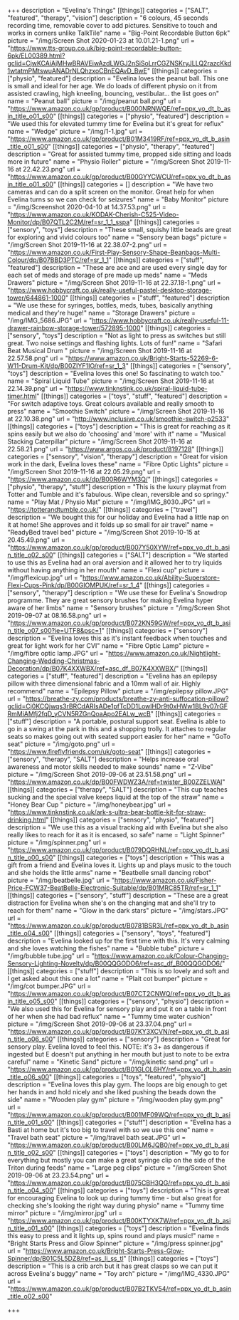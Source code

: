 +++
description = "Evelina's Things"
[[things]]
categories = ["SALT", "featured", "therapy", "vision"]
description = "6 colours, 45 seconds recording time, removable cover to add pictures. Sensitive to touch and works in corners unlike TalkTile"
name = "Big-Point Recordable Button 6pk"
picture = "/img/Screen Shot 2020-01-23 at 10.01.21-1.png"
url = "https://www.tts-group.co.uk/big-point-recordable-button-6pk/EL00389.html?gclid=CjwKCAiAjMHwBRAVEiwAzdLWGJ2nSiSoLrrCGZNSKryJLLQ2razcKkd1wtatmPMtswuANADrNLQhzxoCBnEQAvD_BwE"
[[things]]
categories = ["physio", "featured"]
description = "Evelina loves the peanut ball. This one is small and ideal for her age. We do loads of different physio on it from assisted crawling, high kneeling, bouncing, vestibular... the list goes on"
name = "Peanut ball"
picture = "/img/peanut ball.png"
url = "https://www.amazon.co.uk/gp/product/B000NRNWQE/ref=ppx_yo_dt_b_asin_title_o01_s00"
[[things]]
categories = ["physio", "featured"]
description = "We used this for elevated tummy time for Evelina but it's great for reflux"
name = "Wedge"
picture = "/img/1-1.jpg"
url = "https://www.amazon.co.uk/gp/product/B01M3419RF/ref=ppx_yo_dt_b_asin_title_o01_s00"
[[things]]
categories = ["physio", "therapy", "featured"]
description = "Great for assisted tummy time, propped side sitting and loads more in future"
name = "Physio Roller"
picture = "/img/Screen Shot 2019-11-16 at 22.42.23.png"
url = "https://www.amazon.co.uk/gp/product/B00GYYCWCU/ref=ppx_yo_dt_b_asin_title_o01_s00"
[[things]]
categories = []
description = "We have two cameras and can do a split screen on the monitor. Great help for when Evelina turns so we can check for seizures"
name = "Baby Monitor"
picture = "/img/Screenshot 2020-04-10 at 14.37.53.png"
url = "https://www.amazon.co.uk/KODAK-Cherish-C525-Video-Monitor/dp/B07QTL2C2M/ref=sr_1_1_sspa"
[[things]]
categories = ["sensory", "toys"]
description = "These small, squishy little beads are great for exploring and vivid colours too"
name = "Sensory bean bags"
picture = "/img/Screen Shot 2019-11-16 at 22.38.07-2.png"
url = "https://www.amazon.co.uk/First-Play-Sensory-Shape-Beanbags-Multi-Colour/dp/B07BBD3PTC/ref=sr_1_1"
[[things]]
categories = ["stuff", "featured"]
description = "These are ace and are used every single day for each set of meds and storage of pre made up meds"
name = "Meds Drawers"
picture = "/img/Screen Shot 2019-11-16 at 22.37.18-1.png"
url = "https://www.hobbycraft.co.uk/really-useful-pastel-desktop-storage-tower/644861-1000"
[[things]]
categories = ["stuff", "featured"]
description = "We use these for syringes, bottles, meds, tubes, basically anything medical and they're huge!"
name = "Storage Drawers"
picture = "/img/IMG_5686.JPG"
url = "https://www.hobbycraft.co.uk/really-useful-11-drawer-rainbow-storage-tower/572895-1000"
[[things]]
categories = ["sensory", "toys"]
description = "Not as light to press as switches but still great. Two noise settings and flashing lights. Lots of fun!"
name = "Safari Beat Musical Drum "
picture = "/img/Screen Shot 2019-11-16 at 22.57.58.png"
url = "https://www.amazon.co.uk/Bright-Starts-52269-6-W11-Drum-Kit/dp/B00ZIYF1IO/ref=sr_1_3"
[[things]]
categories = ["sensory", "toys"]
description = "Evelina loves this one! So fascinating to watch too."
name = "Spiral Liquid Tube"
picture = "/img/Screen Shot 2019-11-16 at 22.14.39.png"
url = "https://www.tinknstink.co.uk/spiral-liquid-tube-timer.html"
[[things]]
categories = ["toys", "stuff", "featured"]
description = "For switch adaptive toys. Great colours available and really smooth to press"
name = "Smoothie Switch"
picture = "/img/Screen Shot 2019-11-16 at 22.10.38.png"
url = "http://www.inclusive.co.uk/smoothie-switch-p2533"
[[things]]
categories = ["toys"]
description = "This is great for reaching as it spins easily but we also do 'choosing' and 'more' with it"
name = "Musical Stacking Caterpillar"
picture = "/img/Screen Shot 2019-11-16 at 22.58.21.png"
url = "https://www.argos.co.uk/product/8197128"
[[things]]
categories = ["sensory", "vision", "therapy"]
description = "Great for vision work in the dark, Evelina loves these"
name = "Fibre Optic Lights"
picture = "/img/Screen Shot 2019-11-16 at 22.05.29.png"
url = "https://www.amazon.co.uk/dp/B00R6WYM3Q/"
[[things]]
categories = ["physio", "therapy", "stuff"]
description = "This is the luxury playmat from Totter and Tumble and it's fabulous. Wipe clean, reversible and so springy."
name = "Play Mat / Physio Mat"
picture = "/img/IMG_8030.JPG"
url = "https://totterandtumble.co.uk/"
[[things]]
categories = ["travel"]
description = "We bought this for our holiday and Evelina had a little nap on it at home! She approves and it folds up so small for air travel"
name = "ReadyBed travel bed"
picture = "/img/Screen Shot 2019-10-15 at 20.45.49.png"
url = "https://www.amazon.co.uk/gp/product/B007Y50XYW/ref=ppx_yo_dt_b_asin_title_o02_s00"
[[things]]
categories = ["SALT"]
description = "We started to use this as Evelina had an oral aversion and it allowed her to try liquids without having anything in her mouth"
name = "Flexi cup"
picture = "/img/flexicup.jpg"
url = "https://www.amazon.co.uk/Ability-Superstore-Flexi-Cups-Pink/dp/B00GIOMPUK/ref=sr_1_4"
[[things]]
categories = ["sensory", "therapy"]
description = "We use these for Evelina's Snowdrop programme. They are great sensory brushes for making Evelina hyper aware of her limbs"
name = "Sensory brushes"
picture = "/img/Screen Shot 2019-09-07 at 08.16.58.png"
url = "https://www.amazon.co.uk/gp/product/B072KN59GW/ref=ppx_yo_dt_b_asin_title_o07_s00?ie=UTF8&psc=1"
[[things]]
categories = ["sensory"]
description = "Evelina loves this as it's instant feedback when touches and great for light work for her CVI"
name = "Fibre Optic Lamp"
picture = "/img/fibre optic lamp.JPG"
url = "https://www.amazon.co.uk/Nightlight-Changing-Wedding-Christmas-Decoration/dp/B07K4XXWBX/ref=asc_df_B07K4XXWBX/"
[[things]]
categories = ["stuff", "featured"]
description = "Evelina has an epilepsy pillow with three dimensional fabric and a 10mm wall of air. Highly recommend"
name = "Epilepsy Pillow"
picture = "/img/epilepsy pillow.JPG"
url = "https://breathe-zy.com/products/breathe-zy-anti-suffocation-pillow?gclid=Cj0KCQjwqs3rBRCdARIsADe1pfTcDD1LowlHDr9t0xHWw1BL9v07rGFRmMiAMfj2fqD_yCVN5RZGnQoaApo2EALw_wcB"
[[things]]
categories = ["stuff"]
description = "A portable, postural support seat. Evelina is able to go in a swing at the park in this and a shopping trolly. It attaches to regular seats so makes going out with seated support easier for her"
name = "GoTo seat"
picture = "/img/goto.png"
url = "https://www.fireflyfriends.com/uk/goto-seat"
[[things]]
categories = ["sensory", "therapy", "SALT"]
description = "Helps increase oral awareness and motor skills needed to make sounds"
name = "Z-Vibe"
picture = "/img/Screen Shot 2019-09-06 at 23.51.58.png"
url = "https://www.amazon.co.uk/dp/B00FWDWZ3A/ref=twister_B00ZZELWAI"
[[things]]
categories = ["therapy", "SALT"]
description = "This cup teaches sucking and the special valve keeps liquid at the top of the straw"
name = "Honey Bear Cup "
picture = "/img/honeybear.jpg"
url = "https://www.tinknstink.co.uk/ark-s-ultra-bear-bottle-kit-for-straw-drinking.html"
[[things]]
categories = ["sensory", "physio", "featured"]
description = "We use this as a visual tracking aid with Evelina but she also really likes to reach for it as it is encased, so safe"
name = "Light Spinner"
picture = "/img/spinner.png"
url = "https://www.amazon.co.uk/gp/product/B079DQRHNL/ref=ppx_yo_dt_b_asin_title_o00_s00"
[[things]]
categories = ["toys"]
description = "This was a gift from a friend and Evelina loves it. Lights up and plays music to the touch and she holds the little arms"
name = "Beatbelle small dancing robot"
picture = "/img/beatbelle.jpg"
url = "https://www.amazon.co.uk/Fisher-Price-FCW37-BeatBelle-Electronic-Suitable/dp/B01MRC85TR/ref=sr_1_1"
[[things]]
categories = ["sensory", "stuff"]
description = "These are a great distraction for Evelina when she's on the changing mat and she'll try to reach for them"
name = "Glow in the dark stars"
picture = "/img/stars.JPG"
url = "https://www.amazon.co.uk/gp/product/B0781BSR3L/ref=ppx_yo_dt_b_asin_title_o04_s00"
[[things]]
categories = ["sensory", "toys", "featured"]
description = "Evelina looked up for the first time with this. It's very calming and she loves watching the fishes"
name = "Bubble tube"
picture = "/img/bubble tube.jpg"
url = "https://www.amazon.co.uk/Colour-Changing-Sensory-Lighting-Novelty/dp/B00QQGODO6/ref=asc_df_B00QQGODO6/"
[[things]]
categories = ["stuff"]
description = "This is so lovely and soft and I get asked about this one a lot"
name = "Plait cot bumper"
picture = "/img/cot bumper.JPG"
url = "https://www.amazon.co.uk/gp/product/B07CT2CNWQ/ref=ppx_yo_dt_b_asin_title_o05_s00"
[[things]]
categories = ["sensory", "physio"]
description = "We also used this for Evelina for sensory play and put it on a table in front of her when she had bad reflux"
name = "Tummy time water cushion"
picture = "/img/Screen Shot 2019-09-06 at 23.37.04.png"
url = "https://www.amazon.co.uk/gp/product/B07KY3XCVN/ref=ppx_yo_dt_b_asin_title_o06_s00"
[[things]]
categories = ["sensory"]
description = "Great for sensory play. Evelina loved to feel this. NOTE: it's 3+ as dangerous if ingested but E doesn't put anything in her mouth but just to note to be extra careful"
name = "Kinetic Sand"
picture = "/img/kinetic sand.png"
url = "https://www.amazon.co.uk/gp/product/B01GLOL6HY/ref=ppx_yo_dt_b_asin_title_o06_s00"
[[things]]
categories = ["toys", "featured", "physio"]
description = "Evelina loves this play gym. The loops are big enough to get her hands in and hold nicely and she liked pushing the beads down the side"
name = "Wooden play gym"
picture = "/img/wooden play gym.png"
url = "https://www.amazon.co.uk/gp/product/B001MF09WQ/ref=ppx_yo_dt_b_asin_title_o01_s00"
[[things]]
categories = ["stuff"]
description = "Evelina has a Basti at home but it's too big to travel with so we use this one"
name = "Travel bath seat"
picture = "/img/travel bath seat.JPG"
url = "https://www.amazon.co.uk/gp/product/B00LM6JQB0/ref=ppx_yo_dt_b_asin_title_o02_s00"
[[things]]
categories = ["toys"]
description = "My go to for everything but mostly you can make a great syringe clip on the side of the Triton during feeds"
name = "Large peg clips"
picture = "/img/Screen Shot 2019-09-06 at 23.23.54.png"
url = "https://www.amazon.co.uk/gp/product/B075CBH3QG/ref=ppx_yo_dt_b_asin_title_o04_s00"
[[things]]
categories = ["toys"]
description = "This is great for encouraging Evelina to look up during tummy time - but also great for checking she's looking the right way during physio"
name = "Tummy time mirror"
picture = "/img/mirror.jpg"
url = "https://www.amazon.co.uk/gp/product/B00KTYXK7W/ref=ppx_yo_dt_b_asin_title_o01_s00"
[[things]]
categories = ["toys"]
description = "Evelina finds this easy to press and it lights up, spins round and plays music!"
name = "Bright Starts Press and Glow Spinner"
picture = "/img/press spinner.jpg"
url = "https://www.amazon.co.uk/Bright-Starts-Press-Glow-Spinner/dp/B01C5L5DZ8/ref=as_li_ss_tl"
[[things]]
categories = ["toys"]
description = "This is a crib arch but it has great clasps so we can put it across Evelina's buggy"
name = "Toy arch"
picture = "/img/IMG_4330.JPG"
url = "https://www.amazon.co.uk/gp/product/B07B2TKV54/ref=ppx_yo_dt_b_asin_title_o02_s00"

+++
